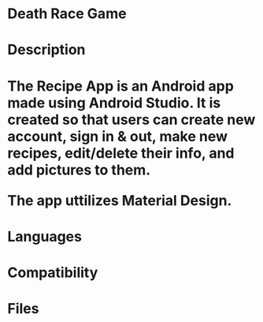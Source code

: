 <h1> Death Race Game</h1>


<h1>Description<h1>
  
The Recipe App is an Android app made using Android Studio. It is created so that users can create new account, sign in & out, make new recipes, edit/delete their info, and add pictures to them.

The app uttilizes Material Design.



<h1> Languages </h1>


<h1> Compatibility </h1>

<h1> Files </h1>
<a href="https://raousama1122.github.io/Death-Race-Game/Implementation Plan"></a><br/>
<a href="https://raousama1122.github.io/Death-Race-Game/Death Race_Report"></a><br/>
<a href="https://raousama1122.github.io/Death-Race-Game/Death Race_Proposal"></a><br/>
<a href="https://raousama1122.github.io/Death-Race-Game/Death Race_Manual"></a><br/>
